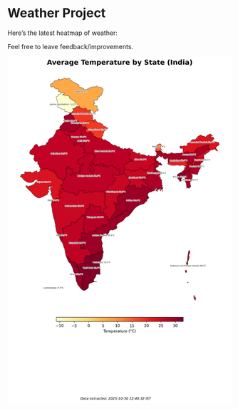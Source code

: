 # Weather Project

Here’s the latest heatmap of weather:

Feel free to leave feedback/improvements.

![India Heatmap](docs/assets/india_heatmap.png?v=030F6A)
